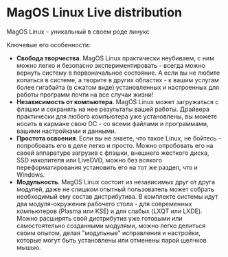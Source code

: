 MagOS Linux Live distribution
========

MagOS Linux - уникальный в своем роде линукс

Ключевые его особенности:

* **Свобода творчества**. MagOS Linux практически неубиваем, с ним можно легко и безопасно экспериментировать - всегда можно вернуть систему в первоначальное состояние. А если вы не любите копаться в системе, а творите в других областях - к вашим услугам более гигабайта (в сжатом виде) установленных и настроенных для работы программ почти на все случаи жизни!
* **Независимость от компьютера**. MagOS Linux может загружаться с флэшки и сохранять на нее результаты вашей работы. Драйвера практически для любого компьютера уже установлены, вы можете носить в кармане свою ОС - со всеми файлами и программами, вашими настройками и данными.
* **Простота освоения**. Если вы не знаете, что такое Linux, не бойтесь - попробовать его в деле легко и просто. Можно опробовать его на своей аппаратуре загрузив с флэшки, внешнего жесткого диска, SSD накопителя или LiveDVD, можно без всякого переформатирования установить его на тот же раздел, что и Windows.
* **Модульность**. MagOS Linux состоит из независимых друг от друга модулей, даже не слишком опытный пользователь может собрать необходимый ему состав дистрибутива. В комплекте системы идут два модуля-окружения рабочего стола  - для современных компьютеров (Plasma или KSE) и для слабых (LXQT или LXDE). Можно расширять свой дистрибутив уже готовыми или самостоятельно созданными модулями, можно легко делиться своим опытом, делая "модульные" исправления и настройки, которые могут быть установлены или отменены парой щелчков мышью.

